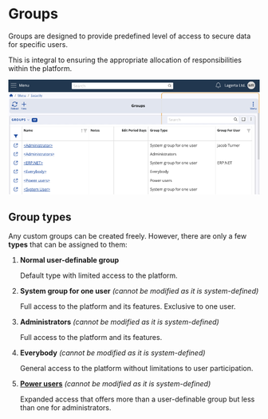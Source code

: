 # Groups

Groups are designed to provide predefined level of access to secure data for specific users. 

This is integral to ensuring the appropriate allocation of responsibilities within the platform.

![Groups](pictures/groups_intro.png)

## Group types

Any custom groups can be created freely. However, there are only a few **types** that can be assigned to them:

1. **Normal user-definable group**

   Default type with limited access to the platform.

2. **System group for one user** _(cannot be modified as it is system-defined)_

   Full access to the platform and its features. Exclusive to one user.

3. **Administrators** _(cannot be modified as it is system-defined)_

   Full access to the platform and its features.
   
4. **Everybody** _(cannot be modified as it is system-defined)_

   General access to the platform without limitations to user participation.

5. **[Power users](power-users.md)** _(cannot be modified as it is system-defined)_

   Expanded access that offers more than a user-definable group but less than one for administrators.
